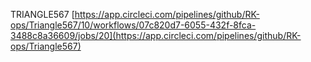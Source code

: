TRIANGLE567
[https://app.circleci.com/pipelines/github/RK-ops/Triangle567/10/workflows/07c820d7-6055-432f-8fca-3488c8a36609/jobs/20](https://app.circleci.com/pipelines/github/RK-ops/Triangle567)
